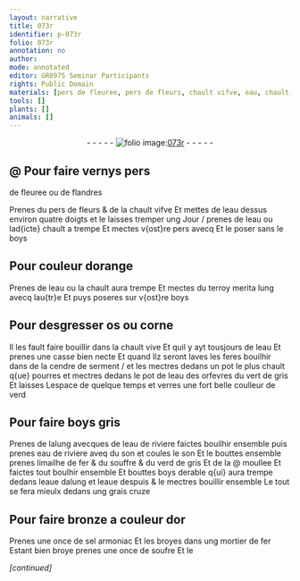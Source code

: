 ```yaml
---
layout: narrative
title: 073r
identifier: p-073r
folio: 073r
annotation: no
author:
mode: annotated
editor: GR8975 Seminar Participants
rights: Public Domain
materials: [pers de fleuree, pers de fleurs, chault vifve, eau, chault, pers, boys, terroy merita, os, corne, chault vive, cendre de serment, vert de gris, alung, eau de riviere, son, limailhe de fer, souffre, verd de gris, boys derable, eaue dalung, eaue despuis, grais, or, sel armoniac, fer, soufre]
tools: []
plants: []
animals: []
---
```


<div class="folio" align="center">- - - - - <a href="http://gallica.bnf.fr/ark:/12148/btv1b10500001g/f151.image" target="_blank"><img src="https://cu-mkp.github.io/2017-workshop-edition/assets/photo-icon.png" alt="folio image: " style="display:inline-block; margin-bottom:-3px;"/>073r</a> - - - - - </div>  
  

## @ Pour faire vernys <span class="m">pers
 de fleuree</span> ou de <span class="pl">flandres</span>

 
Prenes du <span class="m">pers de fleurs</span> & de la <span class="m">chault vifve</span> Et mettes de l<span class="m">eau</span>
 dessus environ quatre doigts et le laisses tremper ung Jour / prenes
 de l<span class="m">eau</span> ou lad{icte} <span class="m">chault</span> a trempe Et mectes v{ost}re <span class="m">pers</span> avecq Et le
 poser sans le <span class="m">boys</span>
 
 
  

## Pour couleur dorange

 
Prenes de l<span class="m">eau</span> ou la <span class="m">chault</span> aura trempe Et mectes du <span class="m">terroy
 merita</span> lung avecq lau{tr}e Et puys poseres sur v{ost}re <span class="m">boys</span>
 
 
  

## Pour desgresser <span class="m">os</span> ou <span class="m">corne</span>

 
Il les fault faire bouillir dans la <span class="m">chault vive</span> Et quil y ayt
 tousjours de l<span class="m">eau</span> Et prenes une casse bien necte Et quand Ilz seront
 laves les feres bouilhir dans de la <span class="m">cendre de serment</span> / et les
 mectres dedans un pot le plus chault q{ue} pourres et mectres dedans
 le pot de l<span class="m">eau</span> des <span class="pro">orfevres</span> du <span class="m">vert de gris</span> Et laisses Lespace de
 quelque temps et verres une fort belle coulleur de verd
 
 
  

## Pour faire <span class="m">boys</span> gris

 
Prenes de l<span class="m">alung</span> avecques de l<span class="m">eau de riviere</span> faictes bouilhir
 ensemble puis prenes <span class="m">eau de riviere</span> aveq du <span class="m">son</span> et coules le <span class="m">son</span>
 Et le bouttes ensemble prenes <span class="m">limailhe de fer</span> & du <span class="m">souffre</span> & du
 <span class="m">verd de gris</span> Et de la @ moullee  Et faictes tout boulhir
 ensemble Et bouttes <span class="m">boys derable</span> q{ui} aura trempe dedans l<span class="m">eaue
 dalung</span> et l<span class="m">eaue despuis</span> & le mectres bouillir ensemble Le tout se
 fera mieulx dedans ung <span class="m">grais</span> cruze
 
 
  

## Pour faire bronze a couleur d<span class="m">or</span>

 
Prenes une once de <span class="m">sel armoniac</span> Et les broyes dans ung
 mortier de <span class="m">fer</span> Estant bien broye prenes une once de <span class="m">soufre</span> Et le
 
*[continued]*
 
